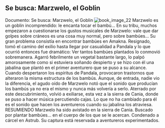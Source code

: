 ## Se busca: Marzwelo, el Goblin
Documento: Se busca: Marzwelo, el Goblin
![book_image_22](https://media.discordapp.net/attachments/1105643336989159555/1105648022005751898/22.jpg)
Marzwelo es un goblin incomprendido: le encanta tocar el bambú... En su tribu, muchos empezaron a cuestionarse los gustos musicales de Marzwelo: vale que dar golpes sobre cráneos es una cosa muy normal, pero sobre bambúes...
Su gran problema consistía en encontrar bambúes en Amakna. Resignado, tomó el camino del exilio hasta llegar por casualidad a Pandala y lo que ocurrió entonces fue dramático:
Ver tantos bambúes plantados lo conmovió sobremanera. Agarró febrilmente un vegetal bastante largo, lo palpó amorosamente como si estuviera soñando despierto y se hizo con él una jabalina que plantó en el primer aventurero que se puso a su alcance.
Cuando despertaron los espíritus de Pandala, provocaron trastornos que alteraron la misma estructura de los bambús. Aunque, de entrada, nadie vio la diferencia, el agudo oído de Marzwelo notó que el sonido que producían los bambús ya no era el mismo y nunca más volvería a serlo. Aterrado por este descubrimiento, volvió a exiliarse, esta vez a la sierra de Cania, donde se puso a hacer música percutiendo cajas. Lo que no ha cambiado para él es el sonido que hacen los aventureros cuando su jabalina los atraviesa.
RESUMIENDO
Marzwelo ha sido avistado en la sierra de Cania.
Buscado por plantar bambúes... en el cuerpo de los que se le acercan.
Condenado a cárcel en Astrub.
Su captura está reservada a aventureros experimentados.
